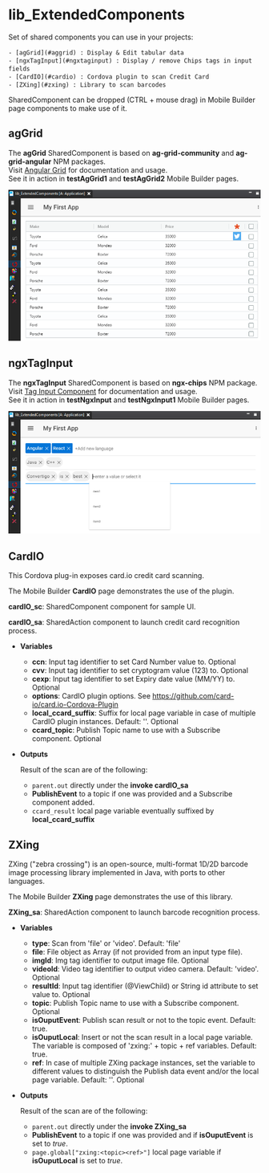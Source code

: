# lib_ExtendedComponents

Set of shared components you can use in your projects:
    
    - [agGrid](#aggrid) : Display & Edit tabular data
    - [ngxTagInput](#ngxtaginput) : Display / remove Chips tags in input fields
    - [CardIO](#cardio) : Cordova plugin to scan Credit Card
    - [ZXing](#zxing) : Library to scan barcodes

SharedComponent can be dropped (CTRL + mouse drag) in Mobile Builder page components to make use of it.

## agGrid

The **agGrid** SharedComponent is based on **ag-grid-community** and **ag-grid-angular** NPM packages.\
Visit [Angular Grid](https://www.ag-grid.com/angular-grid/) for documentation and usage.\
See it in action in **testAgGrid1** and **testAgGrid2** Mobile Builder pages.

![agGrid screenshot 1](./doc/images/ConvertigoStudio_agGrid.png)

## ngxTagInput

The **ngxTagInput** SharedComponent is based on **ngx-chips** NPM package.\
Visit [Tag Input Component](https://github.com/Gbuomprisco/ngx-chips/#readme) for documentation and usage.\
See it in action in **testNgxInput** and **testNgxInput1** Mobile Builder pages.

![ngxTagInput screenshot 1](./doc/images/ConvertigoStudio_ngxTagInput.png)

## CardIO

This Cordova plug-in exposes card&#46;io credit card scanning.

The Mobile Builder **CardIO** page demonstrates the use of the plugin.

**cardIO_sc**: SharedComponent component for sample UI.

**cardIO_sa**: SharedAction component to launch credit card recognition process.

 - **Variables**
   - **ccn**: Input tag identifier to set Card Number value to. Optional
   - **cvv**: Input tag identifier to set cryptogram value (123) to. Optional
   - **cexp**: Input tag identifier to set Expiry date value (MM/YY) to. Optional
   - **options**: CardIO plugin options. See https://github.com/card-io/card.io-Cordova-Plugin
   - **local_ccard_suffix**: Suffix for local page variable in case of multiple CardIO plugin instances. Default: ''. Optional
   - **ccard_topic**: Publish Topic name to use with a Subscribe component. Optional

 - **Outputs**

      Result of the scan are of the following:
    - `parent.out` directly under the **invoke cardIO_sa**
    - **PublishEvent** to a topic if one was provided and a Subscribe component added.
    - `ccard_result` local page variable eventually suffixed by **local_ccard_suffix**

## ZXing

ZXing ("zebra crossing") is an open-source, multi-format 1D/2D barcode image processing library implemented in Java, with ports to other languages.

The Mobile Builder **ZXing** page demonstrates the use of this library.

**ZXing_sa**: SharedAction component to launch barcode recognition process.

 - **Variables**
   - **type**: Scan from 'file' or 'video'. Default: 'file'
   - **file**: File object as Array (if not provided from an input type file).
   - **imgId**: Img tag identifier to output image file. Optional
   - **videoId**: Video tag identifier to output video camera. Default: 'video'. Optional
   - **resultId**: Input tag identifier (@ViewChild) or String id attribute to set value to. Optional
   - **topic**: Publish Topic name to use with a Subscribe component. Optional
   - **isOuputEvent**: Publish scan result or not to the topic event. Default: true.
   - **isOuputLocal**: Insert or not the scan result in a local page variable. The variable is composed of 'zxing:' + topic + ref variables. Default: true.
   - **ref**: In case of multiple ZXing package instances, set the variable to different values to distinguish the Publish data event and/or the local page variable. Default: ''. Optional

 - **Outputs**

      Result of the scan are of the following:
    - `parent.out` directly under the **invoke ZXing_sa**
    - **PublishEvent** to a topic if one was provided and if **isOuputEvent** is set to *true*.
    - `page.global["zxing:<topic><ref>"]` local page variable if **isOuputLocal** is set to *true*.